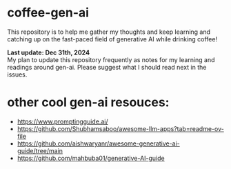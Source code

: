 # coffee-gen-ai
This repository is to help me gather my thoughts and keep learning and catching up on the fast-paced field of generative AI while drinking coffee!

**Last update: Dec 31th, 2024**   
My plan to update this repository frequently as notes for my learning and readings around gen-ai. Please suggest what I should read next in the issues. 



# other cool gen-ai resouces:
* https://www.promptingguide.ai/
* https://github.com/Shubhamsaboo/awesome-llm-apps?tab=readme-ov-file
* https://github.com/aishwaryanr/awesome-generative-ai-guide/tree/main
* https://github.com/mahbuba01/generative-AI-guide
